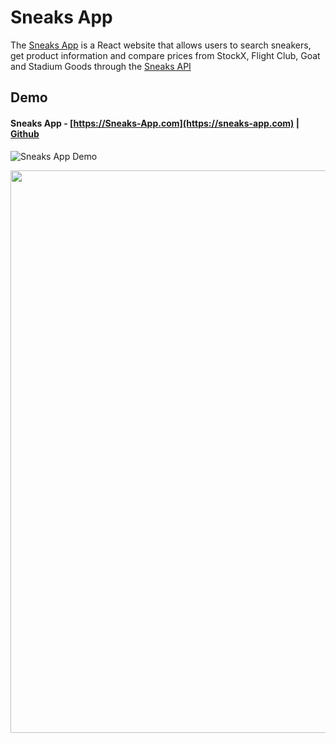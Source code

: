 # Sneaks App
The [Sneaks App](https://druv5319.github.io/sneaks-app/) is a React website that allows users to search sneakers, get product information and compare prices from StockX, Flight Club, Goat and Stadium Goods through the [Sneaks API](https://github.com/druv5319/Sneaks-API)
## Demo
#### Sneaks App - [https://Sneaks-App.com](https://sneaks-app.com) | [Github](https://github.com/druv5319/sneaks-app)
![Sneaks App Demo](https://github.com/druv5319/Sneaks-API/blob/master/Screenshots/demo.gif)

<img src="https://github.com/druv5319/Sneaks-API/blob/master/Screenshots/demo.gif" width=900 align=left>


